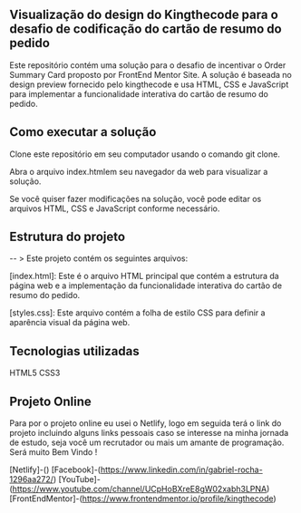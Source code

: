 
## Visualização do design do Kingthecode para o desafio de codificação do cartão de resumo do pedido

Este repositório contém uma solução para o desafio de incentivar o Order Summary Card proposto por FrontEnd Mentor Site. A solução é baseada no design preview fornecido pelo kingthecode e usa HTML, CSS e JavaScript para implementar a funcionalidade interativa do cartão de resumo do pedido.

## Como executar a solução

Clone este repositório em seu computador usando o comando git clone.

Abra o arquivo index.htmlem seu navegador da web para visualizar a solução.

Se você quiser fazer modificações na solução, você pode editar os arquivos HTML, CSS e JavaScript conforme necessário.

## Estrutura do projeto
-- > Este projeto contém os seguintes arquivos:

[index.html]: Este é o arquivo HTML principal que contém a estrutura da página web e a implementação da funcionalidade interativa do cartão de resumo do pedido.

[styles.css]: Este arquivo contém a folha de estilo CSS para definir a aparência visual da página web.

## Tecnologias utilizadas
HTML5
CSS3

## Projeto Online
Para por o projeto online eu usei o Netlify, logo em seguida terá o link do projeto incluindo alguns links pessoais caso se interesse na minha jornada de estudo, seja você um recrutador ou mais um amante de programação. Será muito Bem Vindo !

[Netlify]-()
[Facebook]-(https://www.linkedin.com/in/gabriel-rocha-1296aa272/)
[YouTube]-(https://www.youtube.com/channel/UCpHoBXreE8gW02xabh3LPNA)
[FrontEndMentor]-(https://www.frontendmentor.io/profile/kingthecode)